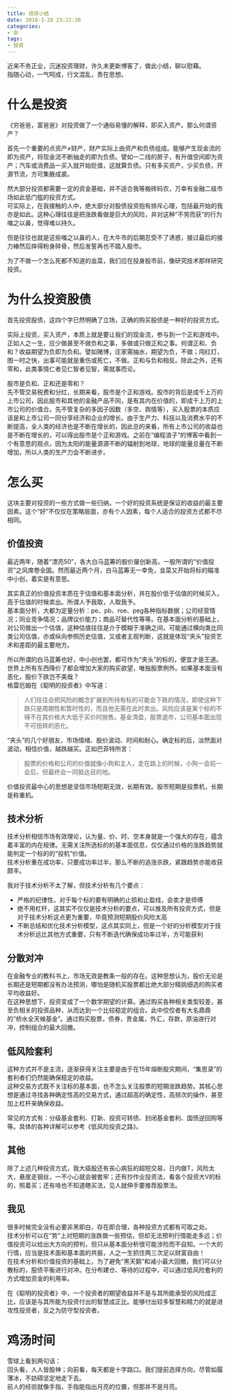 ```yaml
---
title: 投资小结
date: 2018-3-28 23:22:30
categories: 
- 杂
tags: 
- 投资
---
```


近来不务正业，沉迷投资理财，许久未更新博客了，做此小结，聊以慰藉。   
指随心动，一气呵成，行文混乱，贵在思想。

# 什么是投资

《穷爸爸，富爸爸》对投资做了一个通俗易懂的解释，即买入资产。那么何谓资产？  

首先一个重要的点资产≠财产，财产实际上由资产和负债组成。能够产生现金流的即为资产，将现金流不断抽走的即为负债。譬如一二线的房子，有升值空间即为资产；汽车或消费品一买入就开始贬值，这就算负债。只有多买资产，少买负债，开源节流，方可集腋成裘。

然大部分投资都需要一定的资金基础，并不适合我等搬砖码农，万幸有金融二级市场如此低门槛的投资方式。  
可实际上，在我接触的人中，绝大部分对股债投资抱有排斥心理，包括最开始的我亦是如此。这种心理往往是把涨跌看做是巨大的风险，并对这种“不劳而获”的行为嗤之以鼻，觉得难以持久。  

但是往往也就是这些嗤之以鼻的人，在大牛市的后期忍受不了诱惑，接过最后的接力棒然后摔得粉身碎骨，然后发誓再也不踏入股市。  

为了不做一个怎么死都不知道的韭菜，我们应在投身股市前，像研究技术那样研究投资。

# 为什么投资股债

首先投资股债，这四个字已然明确了立场，正确的购买股债是一种好的投资方式。  

实际上投资，买入资产，本质上就是要让我们的现金流，参与到一个正和游戏中。正如人之一生，应少做甚至不做负和之事，多做或只做正和之事。何谓正和、负和？收益期望为负即为负和。譬如赌博，庄家需抽水，期望为负，不做；闯红灯，图一时之快，出事可能就是重伤或死亡，不做。正和与负和相反。除此之外，还有零和，此类事情仁者见仁智者见智，需就事而论。

股市是负和、正和还是零和？   
先不管交易税费和分红，长期来看，股市是个正和游戏。股市的背后是成千上万的上市公司，因此股市和其他的金融产品不同，是有其内在价值的，即成千上万的上市公司的价值合。先不管复杂的多因子因数（多空、舆情等），买入股票的本质应该是和上市公司一同分享经济和企业的增长。由于生产力、科技以及消费水平的不断提高，全人类的经济也是不断在增长的，因此总的来看，所有上市公司的收益也是不断在增长的，可以得出股市是个正和游戏。之前在“编程浪子”的博客中看到一个有意思的观点，因为太阳的能量源源不断的辐射到地球，地球的能量总量在不断增加，所以人类的生产力会不断进步。  

# 怎么买

这块主要对投资的一些方式做一些归纳，一个好的投资系统是保证的收益的最主要因素。这个“好”不仅仅在策略层面，亦有个人因素，每个人适合的投资方式都不尽相同。

## 价值投资
最近两年，随着“漂亮50”，各大白马蓝筹的股价屡创新高，一股所谓的“价值投资”之风席卷全国。然而最近两个月，白马蓝筹无一幸免，韭菜又开始将标的瞄准中小创，着实是有意思。   

其实真正的价值投资本质在于估值和基本面分析，并在股价低于估值的时候买入，高于估值的时候卖出。所谓人予我取，人取我予。  
基本面分析，大都为定量分析：pe、pb、roe、peg各种指标数据；公司经营情况；同业竞争情况；品牌议价能力；商品可替代性等等。在基本面分析的基础上，对公司做出一个估值，这种估值往往是介于模糊于准确之间，可能通过横向类比同类公司估值，亦或纵向参照历史估值，又或者主观判断，这就是体现“夹头”投资艺术和差距的最主要地方。  

所以所谓的白马蓝筹也好，中小创也罢，都可作为“夹头”的标的，便宜才是王道。世界上所有东西降价了都会增加大家的购买欲望，唯独股票例外。如果基本面没有恶化，股价下跌岂不美哉？   
格雷厄姆在《聪明的投资者》中写道：
>人们往往会把风险的概念扩展到所持有标的可能会下跌的情况，即使这种下跌只是周期性和暂时性的，而且他无需在此时卖出。风险应该是某个标的不得不在其价格大大低于买价时抛售。基金清盘，股票退市，公司基本面出现不可扭转的恶化。

“夹头”的几个好朋友，市场情绪、股价波动、时间和耐心。确定标的后，淡然面对波动，相信价值，越跌越买。正如巴菲特所言：
>股票的价格和公司的价值就像小狗和主人，走在路上的时候，小狗一会前一会后，但最终会一同抵达目的地。

价值投资最中心的思想是坚信市场短期无效，长期有效。股市短期是投票机，长期是称重机。

## 技术分析
技术分析相信市场有效理论，认为量、价、时、空本身就是一个强大的存在，蕴含着丰富的内在规律。无需关注所选标的的基本面信息，仅仅通过价格的涨跌趋势就能判定一个标的的“投机”价值。  
技术分析重在成功率，只要成功率过半，那么不断的追涨杀跌，紧跟趋势亦能收获颇丰。  

我对于技术分析不太了解，但技术分析有几个要点：  

* 严格的纪律性，对于每个标的要有明确的止损和止盈线，会卖才是师傅
* 绝不用杠杆，这其实不仅仅是技术分析的要点，可以推及所有投资方式，但是对于技术分析这点更为重要，毕竟预测短期股价风险太高
* 不断总结和优化技术分析模型，这点其实同上，但是一个好的分析模型对于技术分析远比其他方式重要，只有不断迭代确保成功率过半，方可能获利

## 分散对冲
在金融专业的教科书上，市场无效是教条一般的存在。这种思想认为，股价无论是长期还是短期都没有办法预测，哪怕是随机买股票都比绝大部分精挑细选的购买者平均收益好。  
在这种思想下，投资变成了一个数学期望的计算。通过购买各种相关类型较差，甚至负相关的投资品种，从而达到一个比较稳定的组合。此中佼佼者有大名鼎鼎的“桥水全天候基金”。通过购买股票，债券，贵金属，外汇，存款，原油进行对冲，控制组合的最大回撤。


## 低风险套利
这种方式并不是主流，逐渐获得关注主要是由于在15年熔断股灾期间，“集思录”的套利者们仍然能确保稳定的收益。  
这种交易方式既不关注标的基本面，也不怎么关注股票的短期涨跌趋势。其核心思想是通过寻找各种确定性高的交易方式，通过超高的确定性，高频次的操作，甚至加上杠杆来确保收益。  

常见的方式有：分级基金套利、打新、投资可转债、封闭基金套利、国债逆回购等等。具体的各种详解可以参考《低风险投资之路》。  

## 其他
除了上述几种投资方式，我大癌股还有丧心病狂的超短交易，日内做T，风险太大，悬崖走钢丝，一不小心就会被套牢；还有抄作业投资法，看各个投资大V的标的，照着买；还有啥也不知道瞎买法，见人就伸手要推荐股票法。


## 我见
很多时候完全没有必要非黑即白，存在即合理，各种投资方式都有可取之处。  
技术分析可以在“势”上对短期的涨跌做一些预估，但却无法预判行情能走多远；价值投资可以给出大方向的预判，但只从基本面分析很可能涉险而不自知。一个大的行情，应当是技术面和基本面的共振，人之一生抓住两三次足以财富自由！  
在技术分析和价值投资的基础上，为了避免“黑天鹅”和减小最大回撤，我们可以分散标的，股债平衡进行对冲。在分布建仓、等待的过程中，可以通过低风险套利的方式增加资金的利用率。  

在《聪明的投资者》中，一个投资者的期望收益并不是与其所能承受的风险成正比，应该是与其所能为投资付出的智慧成正比。能够付出较多智慧和精力的就是进攻性投资者，反之为防守型投资者。  

# 鸡汤时间
雪球上看到两句话：  
回头看，人人皆股神；向前看，每天都是十字路口。我们提前选择方向，尽管如履薄冰，不妨碍坚定地走下去。  
前人的经验就像手指，手指能指出月亮的位置，但那并不是月亮。

